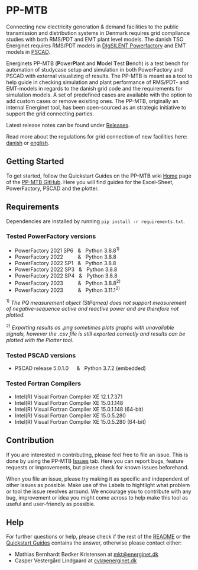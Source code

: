 # PP-MTB
Connecting new electricity generation & demand facilities to the public transmission and distribution systems in Denmark requires grid compliance studies with both RMS/PDT and EMT plant level models. The danish TSO Energinet requires RMS/PDT models in [DIgSILENT Powerfactory](https://www.digsilent.de/en/powerfactory.html) and EMT models in [PSCAD](https://www.pscad.com/).

  Energinets PP-MTB (**P**ower**P**lant and **M**odel **T**est **B**ench) is a test bench for automation of studycase setup and simulation in both PowerFactory and PSCAD with external visualizing of results. The PP-MTB is meant as a tool to help guide in checking simulation and plant performance of RMS/PDT- and EMT-models in regards to the danish grid code and the requirements for simulation models. A set of predefined cases are available with the option to add custom cases or remove exisiting ones.
  The PP-MTB, originally an internal Energinet tool, has been open-sourced as an strategic initiative to support the grid connecting parties. 

  Latest release notes can be found under [Releases](https://github.com/Energinet-AIG/PP-MTB/releases).
  
  Read more about the regulations for grid connection of new facilities here: [danish](https://energinet.dk/regler/el/nettilslutning) or [english](https://en.energinet.dk/electricity/rules-and-regulations/regulations-for-new-facilities).

## Getting Started
  To get started, follow the Quickstart Guides on the PP-MTB wiki [Home](https://github.com/Energinet-IG/PP-MTB/wiki) page of the [PP-MTB GitHub](https://github.com/Energinet-AIG/PP-MTB). Here you will find guides for the Excel-Sheet, PowerFactory, PSCAD and the plotter.

## Requirements
  Dependencies are installed by running `pip install -r requirements.txt`.

### Tested PowerFactory versions

* PowerFactory 2021 SP6  &nbsp; & &nbsp; Python 3.8.8<sup>1)</sup>
* PowerFactory 2022 &emsp; &emsp; & &nbsp; Python 3.8.8 
* PowerFactory 2022 SP1  &nbsp; & &nbsp; Python 3.8.8 
* PowerFactory 2022 SP3  &nbsp; & &nbsp; Python 3.8.8
* PowerFactory 2022 SP4  &nbsp; & &nbsp; Python 3.8.8 
* PowerFactory 2023 &emsp; &emsp; & &nbsp; Python 3.8.8<sup>2)</sup> 
* PowerFactory 2023 &emsp; &emsp; & &nbsp; Python 3.11.1<sup>2)</sup> 

 <sup>1)</sup> _The PQ measurement object (StPqmea) does not support measurement of negative-sequence active and reactive power and are therefore not plotted._
 
 <sup>2)</sup> _Exporting results as .png sometimes plots graphs with unavailable signals, however the .csv file is still exported correctly and results can be plotted with the Plotter tool._

### Tested PSCAD versions

* PSCAD release 5.0.1.0 &emsp; & &nbsp; Python 3.7.2 (embedded)

### Tested Fortran Compilers
* Intel(R) Visual Fortran Compiler XE 12.1.7.371
* Intel(R) Visual Fortran Compiler XE 15.0.1.148
* Intel(R) Visual Fortran Compiler XE 15.0.1.148 (64-bit)
* Intel(R) Visual Fortran Compiler XE 15.0.5.280
* Intel(R) Visual Fortran Compiler XE 15.0.5.280 (64-bit)

## Contribution
  If you are interested in contributing, please feel free to file an issue. This is done by using the PP-MTB [Issues](https://github.com/Energinet-AIG/PP-MTB/issues) tab. Here you can report bugs, feature requests or improvements, but please check for known issues beforehand. 

  When you file an issue, please try making it as specific and independent of other issues as possible. Make use of the Labels to hightlight what problem or tool the issue revolves arround. We encourage you to contribute with any bug, improvement or idea you might come across to help make this tool as useful and user-friendly as possible.
  
## Help
  For further questions or help, please check if the rest of the [README](https://github.com/Energinet-AIG/PP-MTB/blob/main/README.md) or the [Quickstart Guides](https://github.com/Energinet-AIG/PP-MTB/wiki) contains the answer, otherwise please contact either:

  * Mathias Bernhardt Bødker Kristensen at mkt@energinet.dk 
  * Casper Vestergård Lindgaard at cvl@energinet.dk 
